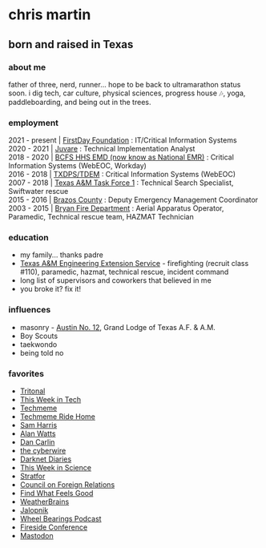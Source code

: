 # chris martin
## born and raised in Texas
### about me
father of three, nerd, runner... hope to be back to ultramarathon status soon.  i dig tech, car culture, physical sciences, progress house 🎶, yoga, paddleboarding, and being out in the trees.

### employment
2021 - present | [FirstDay Foundation](https://firstday.foundation/) : IT/Critical Information Systems<br/>
2020 - 2021 | [Juvare](https://www.juvare.com/webeoc/) : Technical Implementation Analyst<br/>
2018 - 2020 | [BCFS HHS EMD (now know as National EMR)](https://nationalemr.us/) : Critical Information Systems (WebEOC, Workday)<br/>
2016 - 2018 | [TXDPS/TDEM](https://tdem.texas.gov/) : Critical Information Systems (WebEOC)<br/>
2007 - 2018 | [Texas A&M Task Force 1](https://texastaskforce1.org/) : Technical Search Specialist, Swiftwater rescue<br/>
2015 - 2016 | [Brazos County](http://brazosceoc.org) : Deputy Emergency Management Coordinator<br/>
2003 - 2015 | [Bryan Fire Department](https://www.bryantx.gov/fire/) : Aerial Apparatus Operator, Paramedic, Technical rescue team, HAZMAT Technician

### education
* my family... thanks padre<br/>
* [Texas A&M Engineering Extension Service](https://www.teex.org) - firefighting (recruit class #110), paramedic, hazmat, technical rescue, incident command<br/>
* long list of supervisors and coworkers that believed in me<br/>
* you broke it? fix it!

### influences
* masonry - [Austin No. 12](http://austinlodge12.com), Grand Lodge of Texas A.F. & A.M.<br/>
* Boy Scouts<br/>
* taekwondo<br/>
* being told no

### favorites
* [Tritonal](http://tritonalmusic.com)<br/>
* [This Week in Tech](https://twit.tv)<br/>
* [Techmeme](https://techmeme.com)<br/>
* [Techmeme Ride Home](https://news.techmeme.com/180306/podcast)<br/>
* [Sam Harris](https://samharris.org)<br/>
* [Alan Watts](https://alanwatts.org/)<br/>
* [Dan Carlin](https://www.dancarlin.com/)<br/>
* [the cyberwire](https://thecyberwire.com)<br/>
* [Darknet Diaries](https://darknetdiaries.com/)<br/>
* [This Week in Science](https://www.twis.org/)<br/>
* [Stratfor](https://worldview.stratfor.com/)<br/>
* [Council on Foreign Relations](https://www.cfr.org)<br/>
* [Find What Feels Good](https://fwfg.com/)<br/>
* [WeatherBrains](https://weatherbrains.com)<br/>
* [Jalopnik](https://jalopnik.com)<br/>
* [Wheel Bearings Podcast](https://wheelbearings.media)<br/>
* [Fireside Conference](https://firesideconf.com)<br/>
* <a rel="me" href="https://twit.social/@chrismartintx">Mastodon</a>

